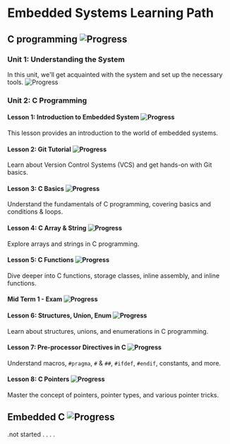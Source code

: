 # Embedded Systems Learning Path

## C programming ![Progress](https://progress-bar.dev/25/?title=in+progess)

### Unit 1: Understanding the System  

In this unit, we'll get acquainted with the system and set up the necessary tools. ![Progress](https://progress-bar.dev/100/?title=completed)

### Unit 2: C Programming

#### Lesson 1: Introduction to Embedded System ![Progress](https://progress-bar.dev/100/?title=completed)

This lesson provides an introduction to the world of embedded systems.

#### Lesson 2: Git Tutorial ![Progress](https://progress-bar.dev/100/?title=completed)

Learn about Version Control Systems (VCS) and get hands-on with Git basics.

#### Lesson 3: C Basics ![Progress](https://progress-bar.dev/100/?title=completed)

Understand the fundamentals of C programming, covering basics and conditions & loops.

#### Lesson 4: C Array & String ![Progress](https://progress-bar.dev/100/?title=completed)

Explore arrays and strings in C programming.

#### Lesson 5: C Functions ![Progress](https://progress-bar.dev/0/?title=not+started)

Dive deeper into C functions, storage classes, inline assembly, and inline functions.

#### Mid Term 1 - Exam ![Progress](https://progress-bar.dev/0/?title=not+started)

#### Lesson 6: Structures, Union, Enum ![Progress](https://progress-bar.dev/0/?title=not+started)

Learn about structures, unions, and enumerations in C programming.

#### Lesson 7: Pre-processor Directives in C ![Progress](https://progress-bar.dev/0/?title=not+started)

Understand macros, `#pragma`, `#` & `##`, `#ifdef`, `#endif`, constants, and more.

#### Lesson 8: C Pointers ![Progress](https://progress-bar.dev/0/?title=not+started)

Master the concept of pointers, pointer types, and various pointer tricks.

## Embedded C ![Progress](https://progress-bar.dev/0/?title=not+started)
.not started
.
.
.
.
